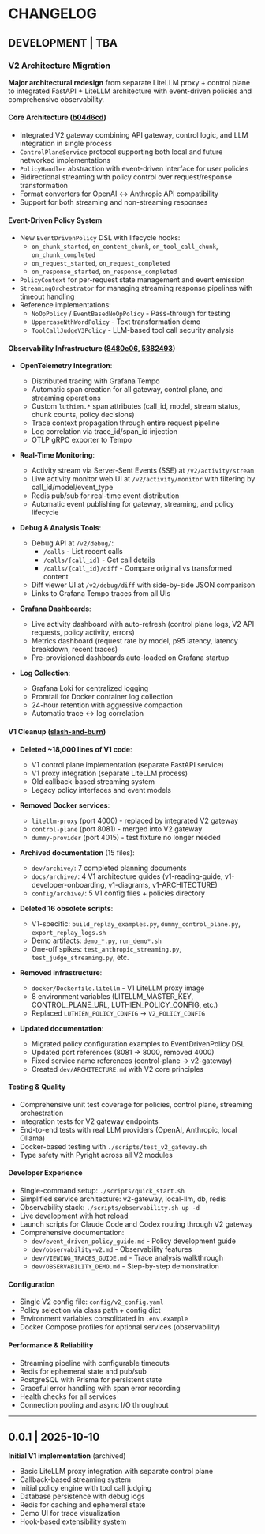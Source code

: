 # CHANGELOG

## DEVELOPMENT | TBA

### V2 Architecture Migration

**Major architectural redesign** from separate LiteLLM proxy + control plane to integrated FastAPI + LiteLLM architecture with event-driven policies and comprehensive observability.

#### Core Architecture ([b04d6cd](../../commit/b04d6cd))

- Integrated V2 gateway combining API gateway, control logic, and LLM integration in single process
- `ControlPlaneService` protocol supporting both local and future networked implementations
- `PolicyHandler` abstraction with event-driven interface for user policies
- Bidirectional streaming with policy control over request/response transformation
- Format converters for OpenAI ↔ Anthropic API compatibility
- Support for both streaming and non-streaming responses

#### Event-Driven Policy System

- New `EventDrivenPolicy` DSL with lifecycle hooks:
  - `on_chunk_started`, `on_content_chunk`, `on_tool_call_chunk`, `on_chunk_completed`
  - `on_request_started`, `on_request_completed`
  - `on_response_started`, `on_response_completed`
- `PolicyContext` for per-request state management and event emission
- `StreamingOrchestrator` for managing streaming response pipelines with timeout handling
- Reference implementations:
  - `NoOpPolicy` / `EventBasedNoOpPolicy` - Pass-through for testing
  - `UppercaseNthWordPolicy` - Text transformation demo
  - `ToolCallJudgeV3Policy` - LLM-based tool call security analysis

#### Observability Infrastructure ([8480e06](../../commit/8480e06), [5882493](../../commit/5882493))

- **OpenTelemetry Integration**:
  - Distributed tracing with Grafana Tempo
  - Automatic span creation for all gateway, control plane, and streaming operations
  - Custom `luthien.*` span attributes (call_id, model, stream status, chunk counts, policy decisions)
  - Trace context propagation through entire request pipeline
  - Log correlation via trace_id/span_id injection
  - OTLP gRPC exporter to Tempo

- **Real-Time Monitoring**:
  - Activity stream via Server-Sent Events (SSE) at `/v2/activity/stream`
  - Live activity monitor web UI at `/v2/activity/monitor` with filtering by call_id/model/event_type
  - Redis pub/sub for real-time event distribution
  - Automatic event publishing for gateway, streaming, and policy lifecycle

- **Debug & Analysis Tools**:
  - Debug API at `/v2/debug/`:
    - `/calls` - List recent calls
    - `/calls/{call_id}` - Get call details
    - `/calls/{call_id}/diff` - Compare original vs transformed content
  - Diff viewer UI at `/v2/debug/diff` with side-by-side JSON comparison
  - Links to Grafana Tempo traces from all UIs

- **Grafana Dashboards**:
  - Live activity dashboard with auto-refresh (control plane logs, V2 API requests, policy activity, errors)
  - Metrics dashboard (request rate by model, p95 latency, latency breakdown, recent traces)
  - Pre-provisioned dashboards auto-loaded on Grafana startup

- **Log Collection**:
  - Grafana Loki for centralized logging
  - Promtail for Docker container log collection
  - 24-hour retention with aggressive compaction
  - Automatic trace ↔ log correlation

#### V1 Cleanup ([slash-and-burn](../../tree/slash-and-burn))

- **Deleted ~18,000 lines of V1 code**:
  - V1 control plane implementation (separate FastAPI service)
  - V1 proxy integration (separate LiteLLM process)
  - Old callback-based streaming system
  - Legacy policy interfaces and event models

- **Removed Docker services**:
  - `litellm-proxy` (port 4000) - replaced by integrated V2 gateway
  - `control-plane` (port 8081) - merged into V2 gateway
  - `dummy-provider` (port 4015) - test fixture no longer needed

- **Archived documentation** (15 files):
  - `dev/archive/`: 7 completed planning documents
  - `docs/archive/`: 4 V1 architecture guides (v1-reading-guide, v1-developer-onboarding, v1-diagrams, v1-ARCHITECTURE)
  - `config/archive/`: 5 V1 config files + policies directory

- **Deleted 16 obsolete scripts**:
  - V1-specific: `build_replay_examples.py`, `dummy_control_plane.py`, `export_replay_logs.sh`
  - Demo artifacts: `demo_*.py`, `run_demo*.sh`
  - One-off spikes: `test_anthropic_streaming.py`, `test_judge_streaming.py`, etc.

- **Removed infrastructure**:
  - `docker/Dockerfile.litellm` - V1 LiteLLM proxy image
  - 8 environment variables (LITELLM_MASTER_KEY, CONTROL_PLANE_URL, LUTHIEN_POLICY_CONFIG, etc.)
  - Replaced `LUTHIEN_POLICY_CONFIG` → `V2_POLICY_CONFIG`

- **Updated documentation**:
  - Migrated policy configuration examples to EventDrivenPolicy DSL
  - Updated port references (8081 → 8000, removed 4000)
  - Fixed service name references (control-plane → v2-gateway)
  - Created `dev/ARCHITECTURE.md` with V2 core principles

#### Testing & Quality

- Comprehensive unit test coverage for policies, control plane, streaming orchestration
- Integration tests for V2 gateway endpoints
- End-to-end tests with real LLM providers (OpenAI, Anthropic, local Ollama)
- Docker-based testing with `./scripts/test_v2_gateway.sh`
- Type safety with Pyright across all V2 modules

#### Developer Experience

- Single-command setup: `./scripts/quick_start.sh`
- Simplified service architecture: v2-gateway, local-llm, db, redis
- Observability stack: `./scripts/observability.sh up -d`
- Live development with hot reload
- Launch scripts for Claude Code and Codex routing through V2 gateway
- Comprehensive documentation:
  - `dev/event_driven_policy_guide.md` - Policy development guide
  - `dev/observability-v2.md` - Observability features
  - `dev/VIEWING_TRACES_GUIDE.md` - Trace analysis walkthrough
  - `dev/OBSERVABILITY_DEMO.md` - Step-by-step demonstration

#### Configuration

- Single V2 config file: `config/v2_config.yaml`
- Policy selection via class path + config dict
- Environment variables consolidated in `.env.example`
- Docker Compose profiles for optional services (observability)

#### Performance & Reliability

- Streaming pipeline with configurable timeouts
- Redis for ephemeral state and pub/sub
- PostgreSQL with Prisma for persistent state
- Graceful error handling with span error recording
- Health checks for all services
- Connection pooling and async I/O throughout

---

## 0.0.1 | 2025-10-10

**Initial V1 implementation** (archived)

- Basic LiteLLM proxy integration with separate control plane
- Callback-based streaming system
- Initial policy engine with tool call judging
- Database persistence with debug logs
- Redis for caching and ephemeral state
- Demo UI for trace visualization
- Hook-based extensibility system
